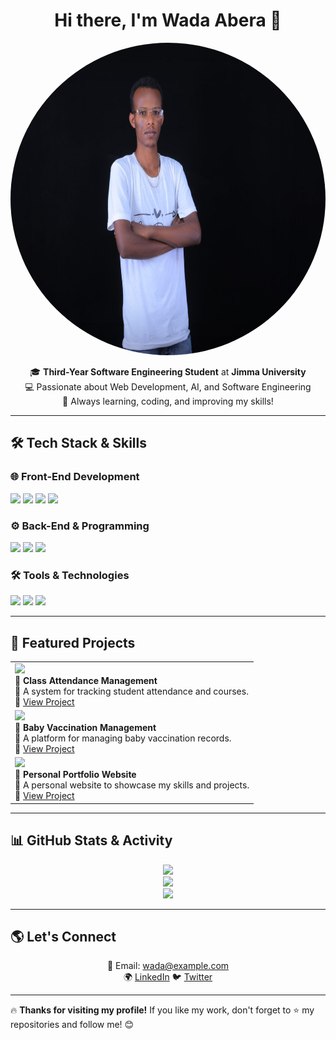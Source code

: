 <!-- Banner with Profile Image -->
<h1 align="center">Hi there, I'm <strong>Wada Abera</strong> 👋</h1>
<p align="center">
  <img src="https://github.com/Wadabera/myphoto/blob/main/wada%20img.jpg" width="500%" height="500" style="border-radius: 50%;">
</p>

<p align="center">
  🎓 <strong>Third-Year Software Engineering Student</strong> at <strong>Jimma University</strong> <br>
  💻 Passionate about Web Development, AI, and Software Engineering <br>
  🚀 Always learning, coding, and improving my skills! <br>
</p>

---

## 🛠️ **Tech Stack & Skills**

### 🌐 **Front-End Development**
<p>
  <img src="https://img.shields.io/badge/HTML5-%23E34F26.svg?style=for-the-badge&logo=html5&logoColor=white">
  <img src="https://img.shields.io/badge/CSS3-%231572B6.svg?style=for-the-badge&logo=css3&logoColor=white">
  <img src="https://img.shields.io/badge/JavaScript-%23F7DF1E.svg?style=for-the-badge&logo=javascript&logoColor=black">
  <img src="https://img.shields.io/badge/jQuery-%230769AD.svg?style=for-the-badge&logo=jquery&logoColor=white">
</p>

### ⚙️ **Back-End & Programming**
<p>
  <img src="https://img.shields.io/badge/C++-%2300599C.svg?style=for-the-badge&logo=c%2B%2B&logoColor=white">
  <img src="https://img.shields.io/badge/Java-%23007396.svg?style=for-the-badge&logo=java&logoColor=white">
  <img src="https://img.shields.io/badge/PHP-%23777BB4.svg?style=for-the-badge&logo=php&logoColor=white">
</p>

### 🛠 **Tools & Technologies**
<p>
  <img src="https://img.shields.io/badge/Git-%23F05032.svg?style=for-the-badge&logo=git&logoColor=white">
  <img src="https://img.shields.io/badge/GitHub-%23181717.svg?style=for-the-badge&logo=github&logoColor=white">
  <img src="https://img.shields.io/badge/VS%20Code-%23007ACC.svg?style=for-the-badge&logo=visualstudiocode&logoColor=white">
</p>

---

## 🚀 **Featured Projects**
<table>
  <tr>
    <td>
      <img src="https://img.shields.io/badge/-Project%201-blue?style=for-the-badge">
      <br>
      📂 <strong>Class Attendance Management</strong> <br>
      🎯 A system for tracking student attendance and courses.<br>
      🔗 <a href="https://github.com/yourusername/project1">View Project</a>
    </td>
  </tr>
  <tr>
    <td>
      <img src="https://img.shields.io/badge/-Project%202-blue?style=for-the-badge">
      <br>
      📂 <strong>Baby Vaccination Management</strong> <br>
      🎯 A platform for managing baby vaccination records.<br>
      🔗 <a href="https://github.com/yourusername/project2">View Project</a>
    </td>
  </tr>
  <tr>
    <td>
      <img src="https://img.shields.io/badge/-Project%203-blue?style=for-the-badge">
      <br>
      📂 <strong>Personal Portfolio Website</strong> <br>
      🎯 A personal website to showcase my skills and projects.<br>
      🔗 <a href="https://github.com/yourusername/project3">View Project</a>
    </td>
  </tr>
</table>

---

## 📊 **GitHub Stats & Activity**
<p align="center">
  <img src="https://github-readme-stats.vercel.app/api?username=yourusername&show_icons=true&count_private=true&theme=tokyonight">
  <br>
  <img src="https://github-readme-streak-stats.herokuapp.com/?user=yourusername&theme=tokyonight">
  <br>
  <img src="https://activity-graph.herokuapp.com/graph?username=yourusername&theme=react-dark">
</p>

---

## 🌎 **Let's Connect**
<p align="center">
  📧 Email: <a href="mailto:wada@example.com">wada@example.com</a> <br>
  🌍 <a href="https://www.linkedin.com/in/yourprofile">LinkedIn</a>  
  🐦 <a href="https://twitter.com/yourusername">Twitter</a>  
</p>

---

🔥 **Thanks for visiting my profile!** If you like my work, don't forget to ⭐ my repositories and follow me! 😊
